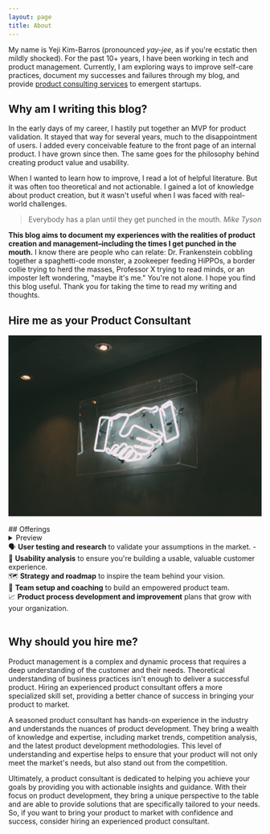 ```yaml
---
layout: page
title: About
---
```


My name is Yeji Kim-Barros (pronounced *yay-jee*, as if you're ecstatic then mildly shocked). For the past 10+ years, I have been working in tech and product management. Currently, I am exploring ways to improve self-care practices, document my successes and failures through my blog, and provide [product consulting services](#for-hire) to emergent startups.

## Why am I writing this blog?
In the early days of my career, I hastily put together an MVP for product validation. It stayed that way for several years, much to the disappointment of users. I added every conceivable feature to the front page of an internal product. I have grown since then. The same goes for the philosophy behind creating product value and usability.

When I wanted to learn how to improve, I read a lot of helpful literature. But it was often too theoretical and not actionable. I gained a lot of knowledge about product creation, but it wasn't useful when I was faced with real-world challenges.

>Everybody has a plan until they get punched in the mouth.
><cite>Mike Tyson</cite>

**This blog aims to document my experiences with the realities of product creation and management–including the times I get punched in the mouth.** I know there are people who can relate: Dr. Frankenstein cobbling together a spaghetti-code monster, a zookeeper feeding HiPPOs, a border collie trying to herd the masses, Professor X trying to read minds, or an imposter left wondering, "maybe it's me." You're not alone. I hope you find this blog useful. Thank you for taking the time to read my writing and thoughts.

## Hire me as your Product Consultant
![a handshake image for an awesome foreshadowing of how we can partner up](assets/images/pages/handshake.jpg)

<div id="for-hire"></div>
## Offerings
<details>
<summary>Preview</summary>

{% highlight %}
'lorem ipsum'
{% endhighlight %}

</details>
🗣️ <b>User testing and research</b> to validate your assumptions in the market.
- <br>
🚩 <b>Usability analysis</b> to ensure you're building a usable, valuable customer experience.<br>
🗺️ <b>Strategy and roadmap</b> to inspire the team behind your vision.<br>
🤝 <b>Team setup and coaching</b> to build an empowered product team.<br>
📈 <b>Product process development and improvement</b> plans that grow with your organization.<br><br>

## Why should you hire me?
Product management is a complex and dynamic process that requires a deep understanding of the customer and their needs. Theoretical understanding of business practices isn't enough to deliver a successful product. Hiring an experienced product consultant offers a more specialized skill set, providing a better chance of success in bringing your product to market.

A seasoned product consultant has hands-on experience in the industry and understands the nuances of product development. They bring a wealth of knowledge and expertise, including market trends, competition analysis, and the latest product development methodologies. This level of understanding and expertise helps to ensure that your product will not only meet the market's needs, but also stand out from the competition.

Ultimately, a product consultant is dedicated to helping you achieve your goals by providing you with actionable insights and guidance. With their focus on product development, they bring a unique perspective to the table and are able to provide solutions that are specifically tailored to your needs. So, if you want to bring your product to market with confidence and success, consider hiring an experienced product consultant.
